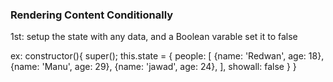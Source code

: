 ### Rendering Content Conditionally 
1st: setup the state with any data, and a Boolean varable set it to false 

ex: 
constructor(){
  super();
  this.state = {
    people: [
      {name: 'Redwan', age: 18},
      {name: 'Manu', age: 29},
      {name: 'jawad', age: 24},
    ],
    showall: false
  }
}
